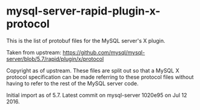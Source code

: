 # mysql-server-rapid-plugin-x-protocol

This is the list of protobuf files for the MySQL server's X plugin.

Taken from upstream: https://github.com/mysql/mysql-server/blob/5.7/rapid/plugin/x/protocol

Copyright as of upstream. These files are split out so that a MySQL X protocol specification
can be made referring to these protocol files without having to refer to the rest of the
MySQL server code.

Initial import as of 5.7. Latest commit on mysql-server 1020e95 on Jul 12 2016.
